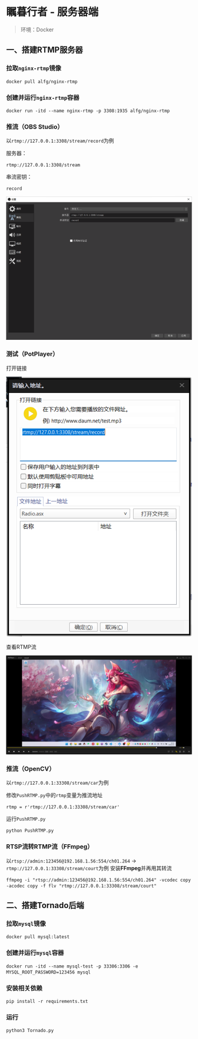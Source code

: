 # 瞩暮行者 - 服务器端
> 环境：Docker

## 一、搭建RTMP服务器
### 拉取`nginx-rtmp`镜像
```
docker pull alfg/nginx-rtmp
```

### 创建并运行`nginx-rtmp`容器
```
docker run -itd --name nginx-rtmp -p 3308:1935 alfg/nginx-rtmp
```

### 推流（OBS Studio）
以`rtmp://127.0.0.1:3308/stream/record`为例

服务器：
```
rtmp://127.0.0.1:3308/stream
```

串流密钥：
```
record
```

![推流设置](images/推流设置.png "推流设置")

### 测试（PotPlayer）
打开链接

![测试0](images/测试0.png "测试0")

查看RTMP流

![测试1](images/测试1.png "测试1")

### 推流（OpenCV）
以`rtmp://127.0.0.1:33308/stream/car`为例

修改`PushRTMP.py`中的`rtmp`变量为推流地址
```
rtmp = r'rtmp://127.0.0.1:33308/stream/car'
```

运行`PushRTMP.py`
```
python PushRTMP.py
```

### RTSP流转RTMP流（FFmpeg）
以`rtsp://admin:123456@192.168.1.56:554/ch01.264` → `rtmp://127.0.0.1:33308/stream/court`为例
安装**FFmpeg**并再用其转流

```
ffmpeg -i "rtsp://admin:123456@192.168.1.56:554/ch01.264" -vcodec copy -acodec copy -f flv "rtmp://127.0.0.1:33308/stream/court"
```

## 二、搭建Tornado后端
### 拉取`mysql`镜像
```
docker pull mysql:latest
```

### 创建并运行`mysql`容器
```
docker run -itd --name mysql-test -p 33306:3306 -e MYSQL_ROOT_PASSWORD=123456 mysql
```

### 安装相关依赖
```
pip install -r requirements.txt
```

### 运行
```
python3 Tornado.py
```